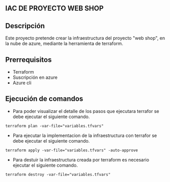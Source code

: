 ## IAC DE PROYECTO WEB SHOP

## Descripción
Este proyecto pretende crear la infraestructura del proyecto "web shop", en la nube de azure, mediante la herramienta de terraform.

## Prerrequisitos
- Terraform
- Suscripción en azure
- Azure cli

## Ejecución de comandos
- Para poder visualizar el detalle de los pasos que ejecutara terrafor se debe ejecutar el siguiente comando.
~~~
terraform plan -var-file="variables.tfvars"
~~~
- Para ejecutar la implementacion de la infraestructura con terrafor se debe ejecutar el siguiente comando.
~~~
terraform apply -var-file="variables.tfvars" -auto-approve
~~~

- Para destuir la infraestructura creada por terraform es necesario ejecutar el siguiente comando.
~~~
terraform destroy -var-file="variables.tfvars"
~~~